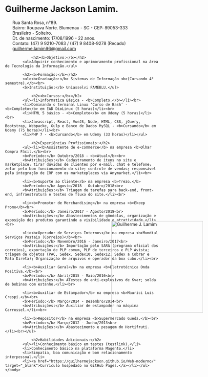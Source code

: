 <html lang="pt-br">
    <head>
        <meta charset="utf-8">
        <meta name="description" content="Currículo Guilherme Jackson Lamim">
        <title>Guilherme Jackson Lamim.</title>
        <link type="text/css" rel='stylesheet' href='Estil.css'>
        <style type="text/css">
                #Estil{                    position: absolute;
                    left: 60%;
                    top: 20%;
                    margin.left: -110px;
                    margin.top: -40px;}
        </style>
    </head>
    <body>
            <h1>Guilherme Jackson Lamim.</h1> 
        <img src="Fotos/Guilherme%20curriculo.jpg" alt="Guilherme J. Lamim" width="300" height="300"  alt="Guilherme" id="Estil">
            <ul>Rua Santa Rosa, n°89.<br> 
            Bairro: Itoupava Norte. Blumenau - SC - CEP: 89053-333<br>
            Brasileiro - Solteiro.<br>
            Dt. de nascimento: 17/08/1996 - 22 anos.<br>
            Contato: (47) 9 9210-7083 / (47) 9 8408-9278 (Recado)<br>
        <a href="guilherme.lamim96@gmail.com" target="_blank">guilherme.lamim96@gmail.com</a><br></ul>

                <h2><b>Objetivo:</b></h2>
            <ul>Adquirir conhecimento e aprimoramento profissional na área de Tecnologia da Informação.</ul>

            <h2><b>Formação:</b></h2>
            <ul><b>Graduação:</b> Sistemas de Informação <b>(Cursando 4° semestre).</b><br>
            <b>Instituição:</b> Uniasselvi FAMEBLU.</ul>
        
                <h2><b>Cursos:</b></h2>
            <ul><li>Informatica Básica - <b>Completo.</b></li><br>
            <li>Dominando o terminal Linux ‘Curso de Bash’ - <b>Completo</b> em EAD DioLinux (5 horas)</li><br>
            <li>HTML 5 básico - <b>Completo</b> em Udemy (5 horas)</li><br>
            <li>Javascript, React, VueJS, Node, HTML, CSS, jQuery, Bootstrap, Webpacke, Gulp e Banco de Dados MySQL - <b>Cursando</b> em Udemy (75 horas)</li><br>
            <li>PHP 7 - <b>Cursando</b> em Udemy (33 horas)</li></ul>
        
                <h2>Experiências Profissionais:</h2>
            <ul><li><b>Assistente de e-commerce</b> na empresa <b>Olhar Compra Fácil.</b><br>
            <b>Período:</b> Outubro/2018 - <b>Atual</b><br>
            <b>Atribuições:</b> Cadastramento de itens no site e marketplace; tirar dúvidas de clientes por e-mail, chat e telefone; zelar pelo bom funcionamento do site; controle de vendas; responsável pela integração de ERP com os marketeplaces via Anymarket.</li><br>
                
            <li><b>Suporte ao Cliente</b> na empresa <b>Trezo.</b>
            <b>Período:</b> Agosto/2018 - Outubro/2018<br>
            <b>Atribuições:</b> Triagem de tarefas para back-end, front-end, infraestrutura e testes de fluxo do site.</li><br>
            
            <li><b>Promotor de Merchandising</b> na empresa <b>Ekeep Promo</b><br>
            <b>Período:</b> Janeiro/2017 - Agosto/2018<br>
            <b>Atribuições:</b> Abastecimentos de gôndolas, organização e exposição dos produtos garantindo a visibilidade e atratividade.</li><br>
            
            <li><b>Operador de Serviços Internos</b> na empresa <b>Mundial Serviços Postais (Correios)</b><br>
            <b>Período:</b> Novembro/2016 - Janeiro/2017<br>
            <b>Atribuições:</b> Importação pelo SARA (programa oficial dos correios), exportação de PLP comum, PLP de terceiros e PLP Avista; triagem de objetos (PAC, Sedex, Sedex10, Sedex12, Sedex a Cobrar e Mala Direta); Organização de arquivos e operador da box cubo.</li><br>
            
            <li><b>Auxiliar Geral</b> na empresa <b>Eletrotécnica Onda Positiva.</b><br>
            <b>Período:</b> Abril/2015 - Maio/2016<br>
            <b>Atribuições:</b> ATestes de anti-explosivos de Kvar; solda de bobinas com estanho.</li><br>
            
            <li><b>Auxiliar de Estampador</b> na empresa <b>Maurici Luis Crespi.</b><br>
            <b>Período:</b> Março/2014 - Dezembro/2014<br>
            <b>Atribuições:</b> Auxiliar de estampador na máquina Carrossel.</li><br>
            
            <li><b>Repositor</b> na empresa <b>Supermercado Gueda.</b><br>
            <b>Período:</b> Março/2012 - Junho/2013<br>
            <b>Atribuições:</b> Abastecimento e pesagem do Hortifruti.</li><br></ul>
        
                <h2>Habilidades Adicionais:</h2>
            <ul><li>Conhecimento básico em testes (testlink).</li>
            <li>Conhecimento básico na plataforma Magento.</li>
            <li>Simpatia, boa comunicação e bom relacionamento interpessoal.</li>
            <li><a href="https://guilhermejackson.github.io/Web-moderno/" target="_blank">Curriculo hospedado no GitHub Pages.</a></li></ul>
    </body>
</html> 
